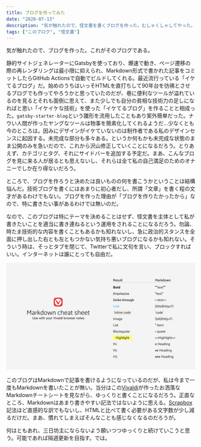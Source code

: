 ```yaml
---
title: ブログを作ってみた
date: "2020-07-13"
description: "気が触れたので、怪文書を書くブログを作った。むしゃくしゃしてやった。"
tags: ["このブログ", "怪文書"]
--- 
```


気が触れたので、ブログを作った。これがそのブログである。

静的サイトジェネレーターにGatsbyを使っており、爆速で動き、ページ遷移の際の再レンダリングは最小限に抑えられ、Markdown形式で書かれた記事をコミットしたらGitHub Actionsで自動でビルドしてくれる。最近流行っている「イケてるブログ」だ。始めのうちはいっそHTMLを直打ちして90年台を彷彿とさせるブログでも作ってやろうかと思っていたのだが、巷に便利なツールが溢れているのを見るとそれも面倒に思えて、また少しでも自分の貧相な技術力の足しになればと思い「イケイケな技術」を使った「イケてるブログ」を作ることと相成った。`gatsby-starter-blog`という雛形を流用したこともあり案外簡単だった。ナウい人間が作ったヤングなツールは物事を簡素化してくれるようだ...少なくとも今のところは。因みにデザインがイケていないのは制作者である私のデザインセンスに起因する。未完成な部分も多々ある。というか何もかも未完成な状態のまま公開のみを急いだので、これから沢山修正していくことになるだろう。とりあえず、カテゴリとタグ、それにサイドバーを追加する予定だ。まあ、こんなブログを見に来る人が居るとも思えないし、それらは全て私の自己満足のためのオナニーでしか在り得ないだろう。

ところで、ブログを作ろうと決めたは良いものの何を書こうかということは結構悩んだ。技術ブログを書くにはあまりに初心者だし、所謂「文章」を書く程の文才があるわけでもない。ブログを作った理由が「ブログを作りたかったから」なので、特に書きたい事があるわけでは無いのだ。

なので、このブログは特にテーマを決めることはせず、怪文書を主体として私が書きたいことを適当に書き連ねるという運用をされることになるだろう。勿論、時たま技術的な内容を書くこともあるかも知れないし、急に政治的スタンスを全面に押し出した右とも左ともつかない気持ち悪いブログになるかも知れない。そういう時は、そっとタブを閉じて、Twitterで私に文句を言い、ブロックすればいい。インターネットは誰にとっても自由だ。

![Markdownチートシート](./markdown-cheatsheet.png)

このブログはMarkdownで記事を書けるようになっているのだが、私は今まで一度もMarkdownを書いたことが無い。当分はこの[Vivaldi](https://vivaldi.com)が作ったお洒落なMarkdownチートシートを見ながら、ゆっくりと書くことになるだろう。正直なところ、Markdownはあまり書きやすい記法ではないように思える。[Scrapbox](https://scrapbox.io/)記法ほど直感的な訳でもないし、HTMLと比べて書く必要がある文字数が少し減るだけだ。まあ、慣れてしまえばそんなことも感じなくなるのだろうが。

何はともあれ、三日坊主にならないよう願いつつゆっくりと続けていこうと思う。可能であれば隔週更新を目指す。では。
